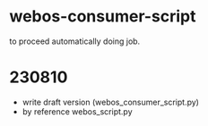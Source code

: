 # webos-consumer-script
to proceed automatically doing job.

# 230810
 - write draft version (webos_consumer_script.py)
 - by reference webos_script.py